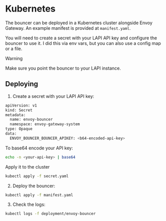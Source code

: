 # Kubernetes

The bouncer can be deployed in a Kubernetes cluster alongside Envoy Gateway. An example manifest is provided at `manifest.yaml`.

You will need to create a secret with your LAPI API key and configure the bouncer to use it. I did this via env vars, but you can also use a config map or a file.

> [!WARNING]
> Make sure you point the bouncer to your LAPI instance.

## Deploying
1. Create a secret with your LAPI API key:
```bash
apiVersion: v1
kind: Secret
metadata:
  name: envoy-bouncer
  namespace: envoy-gateway-system
type: Opaque
data:
  ENVOY_BOUNCER_BOUNCER_APIKEY: <b64-encoded-api-key>
```

To base64 encode your API key:
```bash
echo -n <your-api-key> | base64
```

Apply it to the cluster
```bash
kubectl apply -f secret.yaml
```

2. Deploy the bouncer:
```bash
kubectl apply -f manifest.yaml
```

3. Check the logs:
```bash
kubectl logs -f deployment/envoy-bouncer
```
